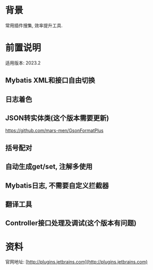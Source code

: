 # 背景
常用插件搜集, 效率提升工具. 

# 前置说明

适用版本: 2023.2

## Mybatis XML和接口自由切换 
    
## 日志着色
    
## JSON转实体类(这个版本需要更新)

https://github.com/mars-men/GsonFormatPlus
    
## 括号配对
    
## 自动生成get/set, 注解多使用
    
## Mybatis日志, 不需要自定义拦截器
    
## 翻译工具
    
## Controller接口处理及调试(这个版本有问题)

# 资料

官网地址: [http://plugins.jetbrains.com](http://plugins.jetbrains.com)